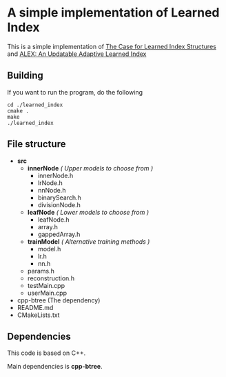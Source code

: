 # A simple implementation of Learned Index

This is a simple implementation of [The Case for Learned Index Structures](https://arxiv.org/pdf/1712.01208.pdf) and [ALEX: An Updatable Adaptive Learned Index](https://arxiv.org/abs/1905.08898)

## Building
If you want to run the program, do the following 
```
cd ./learned_index
cmake .
make
./learned_index
```

## File structure

- **src**
    - **innerNode**  *( Upper models to choose from )*
        - innerNode.h
        - lrNode.h
        - nnNode.h
        - binarySearch.h
        - divisionNode.h
    - **leafNode**   *( Lower models to choose from )*
        - leafNode.h
        - array.h
        - gappedArray.h
    - **trainModel**  *( Alternative training methods )*
        - model.h
        - lr.h
        - nn.h
    - params.h
    - reconstruction.h
    - testMain.cpp
    - userMain.cpp 
- cpp-btree (The dependency)
- README.md
- CMakeLists.txt


## Dependencies
This code is based on C++.

Main dependencies is **cpp-btree**.